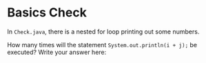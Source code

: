 # Basics Check

In `Check.java`, there is a nested for loop printing out some numbers.

How many times will the statement `System.out.println(i + j);` be executed? Write your answer here: 
